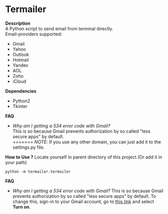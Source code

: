Termailer
=========

**Description**  
A Python script to send email from terminal directly.  
Email-providers supported:  
- Gmail
- Yahoo
- Outlook
- Hotmail
- Yandex
- AOL
- Zoho
- iCloud

**Dependencies**  
 - Python2  
 - Tkinter

**FAQ**  
 - *Why am I getting a 534 error code with Gmail?*  
 This is so because Gmail prevents authorization by so called "less secure apps" by default.  
=======
    *NOTE*: If you use any other domain, you can just add it to the settings.py file.

**How to Use ?**
Locate yourself in parent directory of this project.(Or add it in your path)

    python -m termailer.termailer

**FAQ**
 - *Why am I getting a 534 error code with Gmail?*
 This is so because Gmail prevents authorization by so called "less secure apps" by default.
 To change this, sign-in to your Gmail account, go to [this link][1] and select **Turn on**.

[1]:https://www.google.com/settings/security/lesssecureapps
